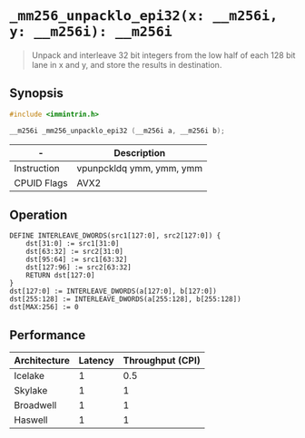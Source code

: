 `_mm256_unpacklo_epi32(x: __m256i, y: __m256i): __m256i`
========================================================

> Unpack and interleave 32 bit integers from the low half of each 128 bit lane in x and y, and store the results in destination.

## Synopsis

```c
#include <immintrin.h>

__m256i _mm256_unpacklo_epi32 (__m256i a, __m256i b);
```

| -           | Description              |
| ----------- | ------------------------ |
| Instruction | vpunpckldq ymm, ymm, ymm |
| CPUID Flags | AVX2                     |

## Operation

```
DEFINE INTERLEAVE_DWORDS(src1[127:0], src2[127:0]) {
	dst[31:0] := src1[31:0] 
	dst[63:32] := src2[31:0] 
	dst[95:64] := src1[63:32] 
	dst[127:96] := src2[63:32] 
	RETURN dst[127:0]	
}
dst[127:0] := INTERLEAVE_DWORDS(a[127:0], b[127:0])
dst[255:128] := INTERLEAVE_DWORDS(a[255:128], b[255:128])
dst[MAX:256] := 0
```

## Performance

| Architecture | Latency | Throughput (CPI) |
| ------------ | ------- | ---------------- |
| Icelake      | 1       | 0.5              |
| Skylake      | 1       | 1                |
| Broadwell    | 1       | 1                |
| Haswell      | 1       | 1                |
